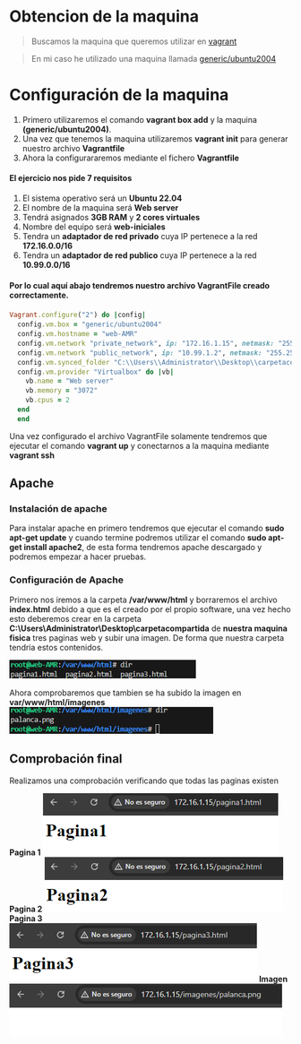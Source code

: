# Obtencion de la maquina

> Buscamos la maquina que queremos utilizar en [vagrant](https://portal.cloud.hashicorp.com/vagrant/discover)

> En mi caso he utilizado una maquina llamada [generic/ubuntu2004](https://app.vagrantup.com/generic/boxes/ubuntu2004)


# Configuración de la maquina

1. Primero utilizaremos el comando **vagrant box add** y la maquina **(generic/ubuntu2004)**. 
2. Una vez que tenemos la maquina utilizaremos **vagrant init** para generar nuestro archivo **Vagrantfile** 
3. Ahora la configurararemos mediante el fichero **Vagrantfile** 


 #### El ejercicio nos pide 7 requisitos

1. El sistema operativo será un **Ubuntu 22.04**
2. El nombre de la maquina será **Web server**
3. Tendrá asignados **3GB RAM** y **2 cores virtuales**
4. Nombre del equipo será **web-iniciales**
5. Tendra un **adaptador de red privado** cuya IP pertenece a la red **172.16.0.0/16**
6. Tendra un **adaptador de red publico** cuya IP pertenece a la red **10.99.0.0/16**

#### Por lo cual aquí abajo tendremos nuestro archivo **VagrantFile** creado correctamente.

```ruby
Vagrant.configure("2") do |config|
  config.vm.box = "generic/ubuntu2004"
  config.vm.hostname = "web-AMR"
  config.vm.network "private_network", ip: "172.16.1.15", netmask: "255.255.0.0"
  config.vm.network "public_network", ip: "10.99.1.2", netmask: "255.255.0.0"
  config.vm.synced_folder "C:\\Users\\Administrator\\Desktop\\carpetacompartida", "/var/www/html"
  config.vm.provider "Virtualbox" do |vb|
    vb.name = "Web server"
    vb.memory = "3072"
    vb.cpus = 2
  end
  end
```

Una vez configurado el archivo VagrantFile solamente tendremos que ejecutar el comando **vagrant up** y conectarnos a la maquina mediante **vagrant ssh**

## Apache

### Instalación de apache

Para instalar apache en primero tendremos que ejecutar el comando **sudo apt-get update** y cuando termine podremos utilizar el comando **sudo apt-get install apache2**, de esta forma tendremos apache descargado y podremos empezar a hacer pruebas.

### Configuración de Apache
Primero nos iremos a la carpeta **/var/www/html** y borraremos el archivo **index.html** debido a que es el creado por el propio software, una vez hecho esto deberemos crear en la carpeta **C:\\Users\\Administrator\\Desktop\\carpetacompartida** de **nuestra maquina fisica** tres paginas web y subir una imagen. De forma que nuestra carpeta tendria estos contenidos.

![img](imagenes/image.png)

Ahora comprobaremos que tambien se ha subido la imagen en **var/www/html/imagenes**
![img](imagenes/imagen.png)

## Comprobación final
Realizamos una comprobación verificando que todas las paginas existen 

**Pagina 1**
![img](imagenes/pagina1.png)
**Pagina 2**
![img](imagenes/pagina2.png)
**Pagina 3**
![img](imagenes/pagina3.png)
**Imagen**
![img](imagenes/palanca.png)